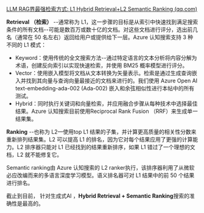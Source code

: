 [LLM RAG界最强检索方式: L1 Hybrid Retrieval+L2 Semantic Ranking (qq.com)](https://mp.weixin.qq.com/s/yKknJQi8Yu0XlquBuufA2Q)



**Retrieval （检索）** --通常称为 L1，这一步骤的目标是从索引中快速找到满足搜索条件的所有文档--可能是数百万或数十亿的文档。对这些文档进行评分，选出前几名（通常在 50 名左右）返回给用户或提供给下一层。Azure 认知搜索支持 3 种不同的 L1 模式：

- Keyword：使用传统的全文搜索方法--通过特定语言的文本分析将内容分解为术语，创建反向索引以实现快速检索，并使用 BM25 概率模型进行评分。
- Vector：使用嵌入模型将文档从文本转换为矢量表示。检索是通过生成查询嵌入并找到其向量与查询向量最接近的文档来进行的。我们使用 Azure Open AI text-embedding-ada-002 (Ada-002) 嵌入和余弦相似性进行本帖中的所有测试。
- Hybrid：同时执行关键词和向量检索，并应用融合步骤从每种技术中选择最佳结果。Azure 认知搜索目前使用Reciprocal Rank Fusion （RRF）来生成单一结果集。



**Ranking** --也称为 L2—使用top  L1 结果的子集，并计算更高质量的相关性分数来重新排列结果集。L2 可以提高 L1 的排名，因为它对每个结果应用了更强的计算能力。L2 排序器只能对 L1 已经找到的结果重新排序，如果 L1 错过了一个理想的文档，L2 就不能修复它。

Semantic ranking由 Azure 认知搜索的 L2 ranker执行，该排序器利用了从微软必应改编而来的多语言深度学习模型。语义排名器可对 L1 结果中的前 50 个结果进行排名。

截止到目前， 针对生成式AI ，**Hybrid Retrieval + Semantic Ranking**搜索的准确性是最高的。